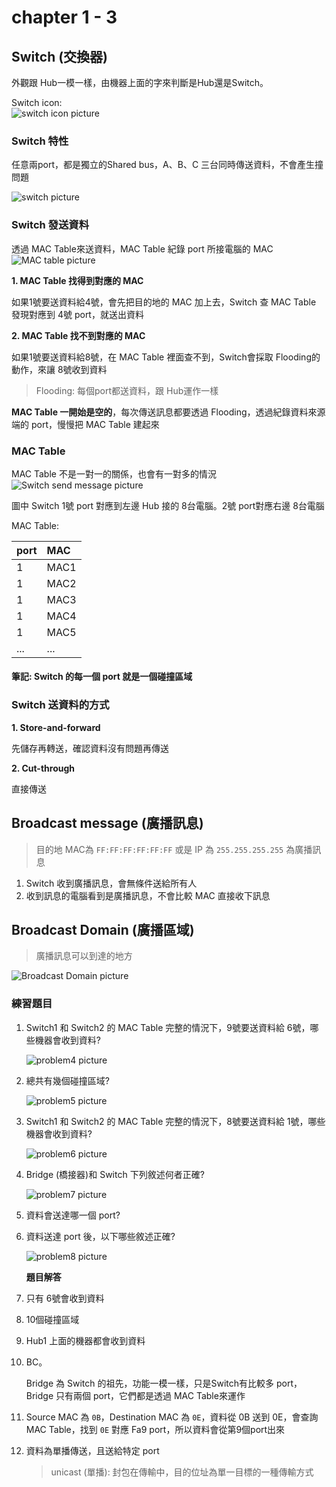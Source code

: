 # chapter 1 - 3

## Switch \(交換器\)

外觀跟 Hub一模一樣，由機器上面的字來判斷是Hub還是Switch。

Switch icon:   
 ![switch icon picture](../.gitbook/assets/switchicon.jpg)

### Switch 特性

任意兩port，都是獨立的Shared bus，A、B、C 三台同時傳送資料，不會產生撞問題 

![switch picture](../.gitbook/assets/switch.jpg)

### Switch 發送資料

透過 MAC Table來送資料，MAC Table 紀錄 port 所接電腦的 MAC ![MAC table picture](../.gitbook/assets/mactable.jpg)

**1. MAC Table 找得到對應的 MAC**

如果1號要送資料給4號，會先把目的地的 MAC 加上去，Switch 查 MAC Table 發現對應到 4號 port，就送出資料

**2. MAC Table 找不到對應的 MAC**

如果1號要送資料給8號，在 MAC Table 裡面查不到，Switch會採取 Flooding的動作，來讓 8號收到資料

> Flooding: 每個port都送資料，跟 Hub運作一樣

**MAC Table 一開始是空的**，每次傳送訊息都要透過 Flooding，透過紀錄資料來源端的 port，慢慢把 MAC Table 建起來

### MAC Table

MAC Table 不是一對一的關係，也會有一對多的情況 ![Switch send message picture](../.gitbook/assets/msgswitch.jpg) 

圖中 Switch 1號 port 對應到左邊 Hub 接的 8台電腦。2號 port對應右邊 8台電腦

MAC Table:

| port | MAC |
| :--- | :--- |
| 1 | MAC1 |
| 1 | MAC2 |
| 1 | MAC3 |
| 1 | MAC4 |
| 1 | MAC5 |
| ... | ... |

#### 筆記: Switch 的每一個 port 就是一個碰撞區域

### Switch 送資料的方式

**1. Store-and-forward**

先儲存再轉送，確認資料沒有問題再傳送

**2. Cut-through**

直接傳送

## Broadcast message \(廣播訊息\)

> 目的地 MAC為 `FF:FF:FF:FF:FF:FF` 或是 IP 為 `255.255.255.255` 為廣播訊息

1. Switch 收到廣播訊息，會無條件送給所有人 
2. 收到訊息的電腦看到是廣播訊息，不會比較 MAC 直接收下訊息

## Broadcast Domain \(廣播區域\)

> 廣播訊息可以到達的地方

![Broadcast Domain picture](../.gitbook/assets/broadcastdomain.jpg)

### 練習題目

1. Switch1 和 Switch2 的 MAC Table 完整的情況下，9號要送資料給 6號，哪些機器會收到資料?

   ![problem4 picture](../.gitbook/assets/problem4.jpg)

2. 總共有幾個碰撞區域?

   ![problem5 picture](../.gitbook/assets/problem5.jpg)

3. Switch1 和 Switch2 的 MAC Table 完整的情況下，8號要送資料給 1號，哪些機器會收到資料?

   ![problem6 picture](../.gitbook/assets/problem6.jpg)

4. Bridge \(橋接器\)和 Switch 下列敘述何者正確?

   ![problem7 picture](../.gitbook/assets/problem7.jpg)

5. 資料會送達哪一個 port?
6. 資料送達 port 後，以下哪些敘述正確?

   ![problem8 picture](../.gitbook/assets/problem8.jpg)

   **題目解答**

7. 只有 6號會收到資料
8. 10個碰撞區域
9. Hub1 上面的機器都會收到資料
10. BC。   


    Bridge 為 Switch 的祖先，功能一模一樣，只是Switch有比較多 port，Bridge 只有兩個 port，它們都是透過 MAC Table來運作 

11. Source MAC 為 `0B`，Destination MAC 為 `0E`，資料從 0B 送到 0E，會查詢 MAC Table，找到 `0E` 對應 Fa9 port，所以資料會從第9個port出來
12. 資料為單播傳送，且送給特定 port

    > unicast \(單播\): 封包在傳輸中，目的位址為單一目標的一種傳輸方式

